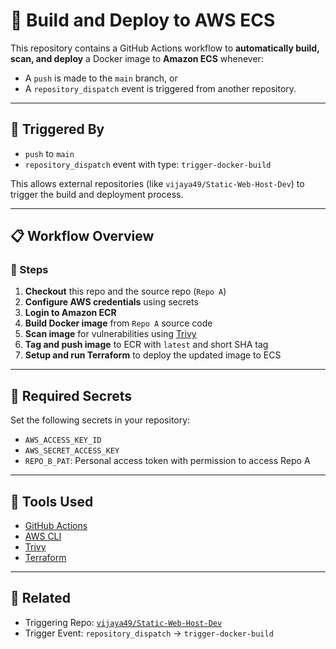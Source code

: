 # 🚀 Build and Deploy to AWS ECS

This repository contains a GitHub Actions workflow to **automatically build, scan, and deploy** a Docker image to **Amazon ECS** whenever:
- A `push` is made to the `main` branch, or
- A `repository_dispatch` event is triggered from another repository.

---

## 🔁 Triggered By

- `push` to `main`
- `repository_dispatch` event with type: `trigger-docker-build`

This allows external repositories (like `vijaya49/Static-Web-Host-Dev`) to trigger the build and deployment process.

---

## 📋 Workflow Overview

### 🧱 Steps

1. **Checkout** this repo and the source repo (`Repo A`)
2. **Configure AWS credentials** using secrets
3. **Login to Amazon ECR**
4. **Build Docker image** from `Repo A` source code
5. **Scan image** for vulnerabilities using [Trivy](https://github.com/aquasecurity/trivy)
6. **Tag and push image** to ECR with `latest` and short SHA tag
7. **Setup and run Terraform** to deploy the updated image to ECS

---

## 🔐 Required Secrets

Set the following secrets in your repository:

- `AWS_ACCESS_KEY_ID`
- `AWS_SECRET_ACCESS_KEY`
- `REPO_B_PAT`: Personal access token with permission to access Repo A

---

## 🧪 Tools Used

- [GitHub Actions](https://github.com/features/actions)
- [AWS CLI](https://aws.amazon.com/cli/)
- [Trivy](https://github.com/aquasecurity/trivy)
- [Terraform](https://www.terraform.io/)

---

## 📘 Related

- Triggering Repo: [`vijaya49/Static-Web-Host-Dev`](https://github.com/vijaya49/Static-Web-Host-Dev)
- Trigger Event: `repository_dispatch` → `trigger-docker-build`
